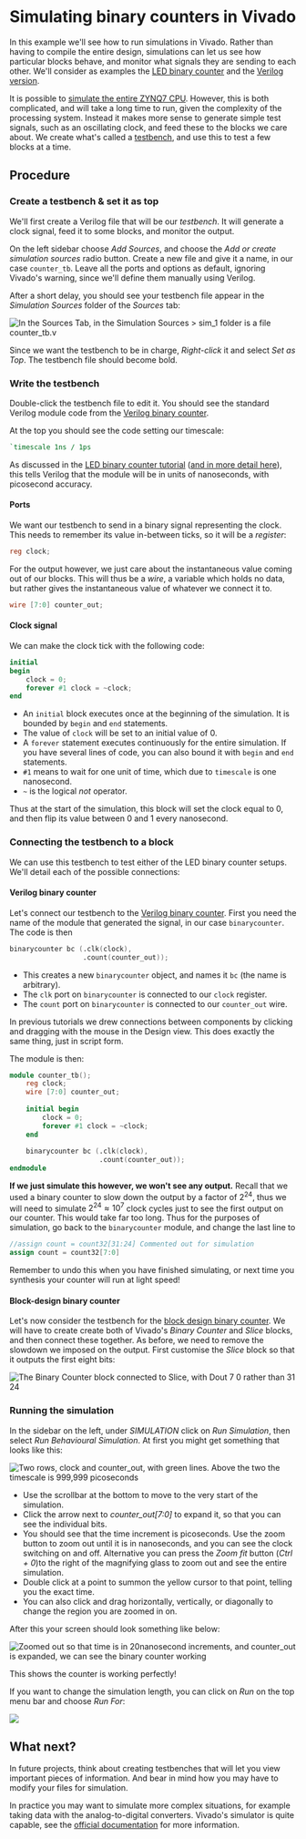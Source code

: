 # Simulating binary counters in Vivado

In this example we'll see how to run simulations in Vivado. Rather than having to compile the entire design, simulations can let us see how particular blocks behave, and monitor what signals they are sending to each other. We'll consider as examples the [LED binary counter](/Tutorials/PROJ_LEDCounter) and the [Verilog version](/Tutorials/PROJ_LEDCounterVerilog).

It is possible to [simulate the entire ZYNQ7 CPU](https://www.xilinx.com/video/soc/how-to-use-the-zynq-7000-verification-ip-verify-debug-simulation.html). However, this is both complicated, and will take a long time to run, given the complexity of the processing system. Instead it makes more sense to generate simple test signals, such as an oscillating clock, and feed these to the blocks we care about. We create what's called a [testbench](https://nandland.com/what-is-a-testbench/), and use this to test a few blocks at a time.

## Procedure

### Create a testbench & set it as top

We'll first create a Verilog file that will be our *testbench*. It will generate a clock signal, feed it to some blocks, and monitor the output.

On the left sidebar choose *Add Sources*, and choose the *Add or create simulation sources* radio button. Create a new file and give it a name, in our case `counter_tb`. Leave all the ports and options as default, ignoring Vivado's warning, since we'll define them manually using Verilog.

After a short delay, you should see your testbench file appear in the *Simulation Sources* folder of the *Sources* tab:

![In the Sources Tab, in the Simulation Sources > sim_1 folder is a file counter_tb.v](img_TestbenchFileInSources.png)

Since we want the testbench to be in charge, *Right-click* it and select *Set as Top*. The testbench file should become bold.

### Write the testbench

Double-click the testbench file to edit it. You should see the standard Verilog module code from the [Verilog binary counter](/Tutorials/PROJ_BinaryCounterVerilog).

At the top you should see the code setting our timescale:

```verilog
`timescale 1ns / 1ps
```

As discussed in the [LED binary counter tutorial](/Tutorials/PROJ_LEDCounter) ([and in more detail here](https://www.chipverify.com/verilog/verilog-timescale)), this tells Verilog that the module will be in units of nanoseconds, with picosecond accuracy.

#### Ports

We want our testbench to send in a binary signal representing the clock. This needs to remember its value in-between ticks, so it will be a *register*:

``` verilog
reg clock;
```

For the output however, we just care about the instantaneous value coming out of our blocks. This will thus be a *wire*, a variable which holds no data, but rather gives the instantaneous value of whatever we connect it to.

```verilog
wire [7:0] counter_out;
```

#### Clock signal

We can make the clock tick with the following code:

```verilog
initial 
begin
	clock = 0;
    forever #1 clock = ~clock;
end
```

* An `initial` block executes once at the beginning of the simulation. It is bounded by `begin` and `end` statements.
* The value of `clock` will be set to an initial value of 0.
* A `forever`  statement executes continuously for the entire simulation. If you have several lines of code, you can also bound it with `begin` and `end` statements.
* `#1` means to wait for one unit of time, which due to `timescale` is one nanosecond.
* `~` is the logical *not* operator.

Thus at the start of the simulation, this block will set the clock equal to 0, and then flip its value between 0 and 1 every nanosecond.

### Connecting the testbench to a block

We can use this testbench to test either of the LED binary counter setups. We'll detail each of the possible connections:

#### Verilog binary counter

Let's connect our testbench to the [Verilog binary counter](/Tutorials/PROJ_LEDCounterVerilog). First you need the name of the module that generated the signal, in our case `binarycounter`. The code is then

```verilog
binarycounter bc (.clk(clock),
                  .count(counter_out));
```

* This creates a new `binarycounter` object, and names it `bc` (the name is arbitrary).
* The `clk` port on `binarycounter` is connected to our `clock` register.
* The `count` port on `binarycounter` is connected to our `counter_out` wire.

In previous tutorials we drew connections between components by clicking and dragging with the mouse in the Design view. This does exactly the same thing, just in script form.

The module is then:

```verilog
module counter_tb();
	reg clock;
    wire [7:0] counter_out;
    
    initial begin
    	clock = 0;
        forever #1 clock = ~clock;
    end
    
    binarycounter bc (.clk(clock),
                      .count(counter_out));
endmodule
```

**If we just simulate this however, we won't see any output.** Recall that we used a binary counter to slow down the output by a factor of $2^{24}$, thus we will need to simulate $2^24\approx 10^7$ clock cycles just to see the first output on our counter.  This would take far too long. Thus for the purposes of simulation, go back to the `binarycounter` module, and change the last line to

```verilog
//assign count = count32[31:24] Commented out for simulation
assign count = count32[7:0]
```

Remember to undo this when you have finished simulating, or next time you synthesis your counter will run at light speed!

#### Block-design binary counter

Let's now consider the testbench for the [block design binary counter](/Tutorials/PROJ_LEDCounter). We will have to create create both of Vivado's *Binary Counter* and *Slice* blocks, and then connect these together. As before, we need to remove the slowdown we imposed on the output. First customise the *Slice* block so that it outputs the first eight bits:

![The Binary Counter block connected to Slice, with Dout 7 0 rather than 31 24](img_BlockDesignModified.png)



### Running the simulation

In the sidebar on the left, under *SIMULATION* click on *Run Simulation*, then select *Run Behavioural Simulation*. At first you might get something that looks like this:

![Two rows, clock and counter_out, with green lines. Above the two the timescale is 999,999 picoseconds](img_SimulationResultInitial.png)

* Use the scrollbar at the bottom to move to the very start of the simulation.
* Click the arrow next to *counter_out[7:0]* to expand it, so that you can see the individual bits.
* You should see that the time increment is picoseconds. Use the zoom button to zoom out until it is in nanoseconds, and you can see the clock switching on and off. Alternative you can press the *Zoom fit* button (*Ctrl + 0*)to the right of the magnifying glass to zoom out and see the entire simulation.
* Double click at a point to summon the yellow cursor to that point, telling you the exact time.
* You can also click and drag horizontally, vertically, or diagonally to change the region you are zoomed in on.

After this your screen should look something like below:

![Zoomed out so that time is in 20nanosecond increments, and counter_out is expanded, we can see the binary counter working](img_SimulatingResultsZoomed.png)

This shows the counter is working perfectly!

If you want to change the simulation length, you can click on *Run* on the top menu bar and choose *Run For*:

![](img_RunFor.png)

## What next?

In future projects, think about creating testbenches that will let you view important pieces of information. And bear in mind how you may have to modify your files for simulation.

In practice you may want to simulate more complex situations, for example taking data with the analog-to-digital converters. Vivado's simulator is quite capable, see the [official documentation](https://www.xilinx.com/content/dam/xilinx/support/documents/sw_manuals/xilinx2022_1/ug937-vivado-design-suite-simulation-tutorial.pdf) for more information.
